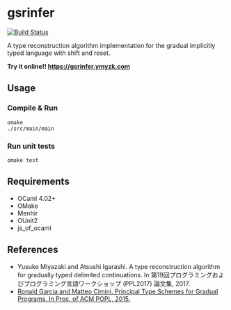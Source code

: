 # gsrinfer

[![Build Status](https://travis-ci.org/ymyzk/gsrinfer.svg?branch=master)](https://travis-ci.org/ymyzk/gsrinfer)

A type reconstruction algorithm implementation for the gradual implicitly typed language with shift and reset.

**Try it online!! https://gsrinfer.ymyzk.com**

## Usage
### Compile & Run
```shell
omake
./src/main/main
```

### Run unit tests
```shell
omake test
```

## Requirements
- OCaml 4.02+
- OMake
- Menhir
- OUnit2
- js_of_ocaml

## References
- Yusuke Miyazaki and Atsushi Igarashi. A type reconstruction algorithm for gradually typed delimited continuations. In 第19回プログラミングおよびプログラミング言語ワークショップ (PPL2017) 論文集, 2017.
- [Ronald Garcia and Matteo Cimini. Principal Type Schemes for Gradual Programs. In Proc. of ACM POPL, 2015.](http://www.cs.ubc.ca/~rxg/ptsgp.pdf)
